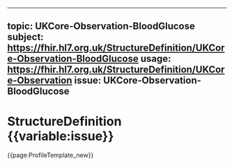 
---
topic: UKCore-Observation-BloodGlucose
subject: https://fhir.hl7.org.uk/StructureDefinition/UKCore-Observation-BloodGlucose
usage: https://fhir.hl7.org.uk/StructureDefinition/UKCore-Observation
issue: UKCore-Observation-BloodGlucose
---
              
# StructureDefinition {{variable:issue}}

<nocheck>
{{page:ProfileTemplate_new}}
</nocheck>

